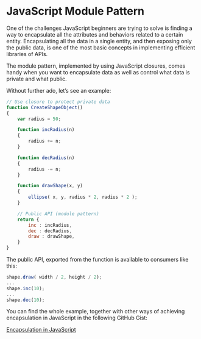 JavaScript Module Pattern
=========================

One of the challenges JavaScript beginners are trying to solve is finding a way to encapsulate all the attributes and behaviors related to a certain entity. Encapsulating all the data in a single entity, and then exposing only the public data, is one of the most basic concepts in implementing efficient libraries of APIs.

The module pattern, implemented by using JavaScript closures, comes handy when you want to encapsulate data as well as control what data is private and what public.

Without further ado, let’s see an example:

```JavaScript
// Use closure to protect private data
function CreateShapeObject()
{
    var radius = 50;

    function incRadius(n)
    {
        radius += n;
    }

    function decRadius(n)
    {
        radius -= n;
    }

    function drawShape(x, y)
    {
        ellipse( x, y, radius * 2, radius * 2 );
    }

    // Public API (module pattern)
    return {
        inc : incRadius,
        dec : decRadius,
        draw : drawShape,
    }
}
```

The public API, exported from the function is available to consumers like this:

```JavaScript
shape.draw( width / 2, height / 2);    
...
shape.inc(10);
...
shape.dec(10);
```

You can find the whole example, together with other ways of achieving encapsulation in JavaScript in the following GitHub Gist:

[Encapsulation in JavaScript](https://gist.github.com/mveteanu/d40f344802f18be67caccdf22ee98b82)

